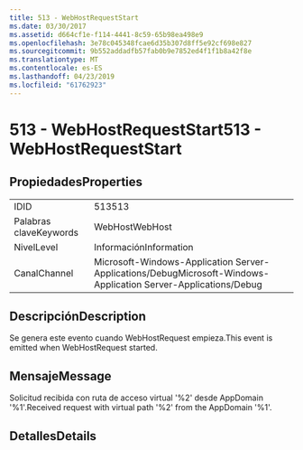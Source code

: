 ```yaml
---
title: 513 - WebHostRequestStart
ms.date: 03/30/2017
ms.assetid: d664cf1e-f114-4441-8c59-65b98ea498e9
ms.openlocfilehash: 3e78c045348fcae6d35b307d8ff5e92cf698e827
ms.sourcegitcommit: 9b552addadfb57fab0b9e7852ed4f1f1b8a42f8e
ms.translationtype: MT
ms.contentlocale: es-ES
ms.lasthandoff: 04/23/2019
ms.locfileid: "61762923"
---
```

# <a name="513---webhostrequeststart"></a><span data-ttu-id="d8f65-102">513 - WebHostRequestStart</span><span class="sxs-lookup"><span data-stu-id="d8f65-102">513 - WebHostRequestStart</span></span>
## <a name="properties"></a><span data-ttu-id="d8f65-103">Propiedades</span><span class="sxs-lookup"><span data-stu-id="d8f65-103">Properties</span></span>  
  
|||  
|-|-|  
|<span data-ttu-id="d8f65-104">ID</span><span class="sxs-lookup"><span data-stu-id="d8f65-104">ID</span></span>|<span data-ttu-id="d8f65-105">513</span><span class="sxs-lookup"><span data-stu-id="d8f65-105">513</span></span>|  
|<span data-ttu-id="d8f65-106">Palabras clave</span><span class="sxs-lookup"><span data-stu-id="d8f65-106">Keywords</span></span>|<span data-ttu-id="d8f65-107">WebHost</span><span class="sxs-lookup"><span data-stu-id="d8f65-107">WebHost</span></span>|  
|<span data-ttu-id="d8f65-108">Nivel</span><span class="sxs-lookup"><span data-stu-id="d8f65-108">Level</span></span>|<span data-ttu-id="d8f65-109">Información</span><span class="sxs-lookup"><span data-stu-id="d8f65-109">Information</span></span>|  
|<span data-ttu-id="d8f65-110">Canal</span><span class="sxs-lookup"><span data-stu-id="d8f65-110">Channel</span></span>|<span data-ttu-id="d8f65-111">Microsoft-Windows-Application Server-Applications/Debug</span><span class="sxs-lookup"><span data-stu-id="d8f65-111">Microsoft-Windows-Application Server-Applications/Debug</span></span>|  
  
## <a name="description"></a><span data-ttu-id="d8f65-112">Descripción</span><span class="sxs-lookup"><span data-stu-id="d8f65-112">Description</span></span>  
 <span data-ttu-id="d8f65-113">Se genera este evento cuando WebHostRequest empieza.</span><span class="sxs-lookup"><span data-stu-id="d8f65-113">This event is emitted when WebHostRequest started.</span></span>  
  
## <a name="message"></a><span data-ttu-id="d8f65-114">Mensaje</span><span class="sxs-lookup"><span data-stu-id="d8f65-114">Message</span></span>  
 <span data-ttu-id="d8f65-115">Solicitud recibida con ruta de acceso virtual '%2' desde AppDomain '%1'.</span><span class="sxs-lookup"><span data-stu-id="d8f65-115">Received request with virtual path '%2' from the AppDomain '%1'.</span></span>  
  
## <a name="details"></a><span data-ttu-id="d8f65-116">Detalles</span><span class="sxs-lookup"><span data-stu-id="d8f65-116">Details</span></span>
